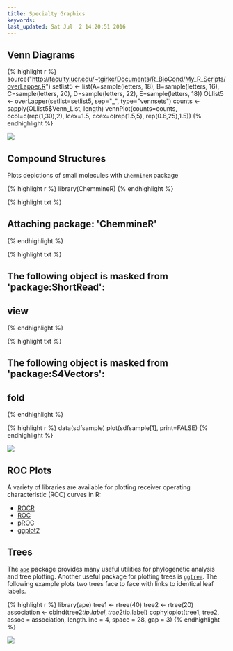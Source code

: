 ```yaml
---
title: Specialty Graphics
keywords: 
last_updated: Sat Jul  2 14:20:51 2016
---
```


## Venn Diagrams 


{% highlight r %}
source("http://faculty.ucr.edu/~tgirke/Documents/R_BioCond/My_R_Scripts/overLapper.R")
setlist5 <- list(A=sample(letters, 18), B=sample(letters, 16), C=sample(letters, 20), D=sample(letters, 22), E=sample(letters, 18))
OLlist5 <- overLapper(setlist=setlist5, sep="_", type="vennsets")
counts <- sapply(OLlist5$Venn_List, length)
vennPlot(counts=counts, ccol=c(rep(1,30),2), lcex=1.5, ccex=c(rep(1.5,5), rep(0.6,25),1.5))
{% endhighlight %}

![](../Rgraphics_files/specgraph_venn-1.png)

## Compound Structures 

Plots depictions of small molecules with `ChemmineR` package


{% highlight r %}
library(ChemmineR)
{% endhighlight %}

{% highlight txt %}
## 
## Attaching package: 'ChemmineR'
{% endhighlight %}

{% highlight txt %}
## The following object is masked from 'package:ShortRead':
## 
##     view
{% endhighlight %}

{% highlight txt %}
## The following object is masked from 'package:S4Vectors':
## 
##     fold
{% endhighlight %}

{% highlight r %}
data(sdfsample)
plot(sdfsample[1], print=FALSE)
{% endhighlight %}

![](../Rgraphics_files/specgraph_structure-1.png)

## ROC Plots

A variety of libraries are available for plotting receiver operating characteristic (ROC) curves in R:

+ [ROCR](http://rocr.bioinf.mpi-sb.mpg.de/)
+ [ROC](http://bioconductor.org/packages/release/bioc/html/ROC.html)
+ [pROC](http://web.expasy.org/pROC/)
+ [ggplot2](http://largedata.blogspot.com/2011/07/plotting-roc-curves-in-ggplot2.html)

## Trees 

The [`ape`](http://ape-package.ird.fr/ape_screenshots.html) package provides many useful utilities for phylogenetic analysis and tree plotting. Another useful package for 
plotting trees is [`ggtree`](http://bioconductor.org/packages/release/bioc/html/ggtree.html). The following example plots two trees face to face with links to identical
leaf labels.


{% highlight r %}
library(ape)
tree1 <- rtree(40)
tree2 <- rtree(20)
association <- cbind(tree2$tip.label, tree2$tip.label)
cophyloplot(tree1, tree2, assoc = association,
            length.line = 4, space = 28, gap = 3)
{% endhighlight %}

![](../Rgraphics_files/trees_ape1-1.png)



